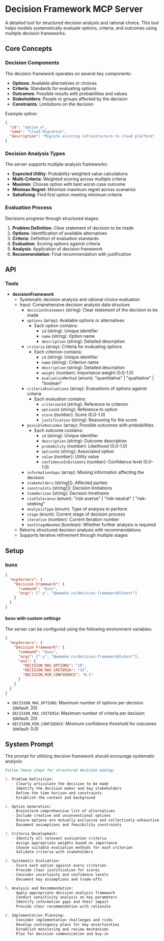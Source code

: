 # Decision Framework MCP Server

A detailed tool for structured decision analysis and rational choice. This tool helps models systematically evaluate
options, criteria, and outcomes using multiple decision frameworks.

## Core Concepts

### Decision Components

The decision framework operates on several key components:

- **Options**: Available alternatives or choices
- **Criteria**: Standards for evaluating options
- **Outcomes**: Possible results with probabilities and values
- **Stakeholders**: People or groups affected by the decision
- **Constraints**: Limitations on the decision

Example option:

```json
{
  "id": "option_a",
  "name": "Cloud Migration",
  "description": "Migrate existing infrastructure to cloud platform"
}
```

### Decision Analysis Types

The server supports multiple analysis frameworks:

- **Expected Utility**: Probability-weighted value calculations
- **Multi-Criteria**: Weighted scoring across multiple criteria
- **Maximin**: Choose option with best worst-case outcome
- **Minimax Regret**: Minimize maximum regret across scenarios
- **Satisficing**: Find first option meeting minimum criteria

### Evaluation Process

Decisions progress through structured stages:

1. **Problem Definition**: Clear statement of decision to be made
2. **Options**: Identification of available alternatives
3. **Criteria**: Definition of evaluation standards
4. **Evaluation**: Scoring options against criteria
5. **Analysis**: Application of decision framework
6. **Recommendation**: Final recommendation with justification

## API

### Tools

- **decisionFramework**
  - Systematic decision analysis and rational choice evaluation
  - Input: Comprehensive decision analysis data structure
    - `decisionStatement` (string): Clear statement of the decision to be made
    - `options` (array): Available options or alternatives
      - Each option contains:
        - `id` (string): Unique identifier
        - `name` (string): Option name
        - `description` (string): Detailed description
    - `criteria` (array): Criteria for evaluating options
      - Each criterion contains:
        - `id` (string): Unique identifier
        - `name` (string): Criterion name
        - `description` (string): Detailed description
        - `weight` (number): Importance weight (0.0-1.0)
        - `evaluationMethod` (enum): "quantitative" | "qualitative" | "boolean"
    - `criteriaEvaluations` (array): Evaluations of options against criteria
      - Each evaluation contains:
        - `criterionId` (string): Reference to criterion
        - `optionId` (string): Reference to option
        - `score` (number): Score (0.0-1.0)
        - `justification` (string): Reasoning for the score
    - `possibleOutcomes` (array): Possible outcomes with probabilities
      - Each outcome contains:
        - `id` (string): Unique identifier
        - `description` (string): Outcome description
        - `probability` (number): Likelihood (0.0-1.0)
        - `optionId` (string): Associated option
        - `value` (number): Utility value
        - `confidenceInEstimate` (number): Confidence level (0.0-1.0)
    - `informationGaps` (array): Missing information affecting the decision
    - `stakeholders` (string[]): Affected parties
    - `constraints` (string[]): Decision limitations
    - `timeHorizon` (string): Decision timeframe
    - `riskTolerance` (enum): "risk-averse" | "risk-neutral" | "risk-seeking"
    - `analysisType` (enum): Type of analysis to perform
    - `stage` (enum): Current stage of decision process
    - `iteration` (number): Current iteration number
    - `nextStageNeeded` (boolean): Whether further analysis is required
  - Returns structured decision analysis with recommendations
  - Supports iterative refinement through multiple stages

## Setup

### bunx

```json
{
  "mcpServers": {
    "Decision Framework": {
      "command": "bunx",
      "args": ["-y", "@wemake.cx/decision-framework@latest"]
    }
  }
}
```

#### bunx with custom settings

The server can be configured using the following environment variables:

```json
{
  "mcpServers": {
    "Decision Framework": {
      "command": "bunx",
      "args": ["-y", "@wemake.cx/decision-framework@latest"],
      "env": {
        "DECISION_MAX_OPTIONS": "10",
        "DECISION_MAX_CRITERIA": "15",
        "DECISION_MIN_CONFIDENCE": "0.1"
      }
    }
  }
}
```

- `DECISION_MAX_OPTIONS`: Maximum number of options per decision (default: 20)
- `DECISION_MAX_CRITERIA`: Maximum number of criteria per decision (default: 20)
- `DECISION_MIN_CONFIDENCE`: Minimum confidence threshold for outcomes (default: 0.0)

## System Prompt

The prompt for utilizing decision framework should encourage systematic analysis:

```markdown
Follow these steps for structured decision making:

1. Problem Definition:
   - Clearly articulate the decision to be made
   - Identify the decision maker and key stakeholders
   - Define the time horizon and constraints
   - Establish the context and background

2. Option Generation:
   - Brainstorm comprehensive list of alternatives
   - Include creative and unconventional options
   - Ensure options are mutually exclusive and collectively exhaustive
   - Document assumptions and feasibility constraints

3. Criteria Development:
   - Identify all relevant evaluation criteria
   - Assign appropriate weights based on importance
   - Choose suitable evaluation methods for each criterion
   - Validate criteria with stakeholders

4. Systematic Evaluation:
   - Score each option against every criterion
   - Provide clear justification for scores
   - Consider uncertainty and confidence levels
   - Document key assumptions and trade-offs

5. Analysis and Recommendation:
   - Apply appropriate decision analysis framework
   - Conduct sensitivity analysis on key parameters
   - Identify information gaps and their impact
   - Provide clear recommendation with rationale

6. Implementation Planning:
   - Consider implementation challenges and risks
   - Develop contingency plans for key uncertainties
   - Establish monitoring and review mechanisms
   - Plan for decision communication and buy-in
```
